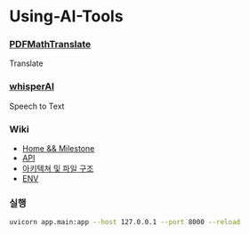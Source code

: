 # Using-AI-Tools
### [PDFMathTranslate](https://github.com/Byaidu/PDFMathTranslate)
Translate

### [whisperAI](https://github.com/openai/whisper)
Speech to Text

### Wiki
- [Home && Milestone](https://github.com/daehyun99/Using-AI-Tools/wiki#documents)
- [API](https://github.com/daehyun99/Using-AI-Tools/wiki/API)
- [아키텍쳐 및 파일 구조](https://github.com/daehyun99/Using-AI-Tools/wiki/%EC%95%84%ED%82%A4%ED%85%8D%EC%B3%90-%EB%B0%8F-%ED%8C%8C%EC%9D%BC-%EA%B5%AC%EC%A1%B0)
- [ENV](https://github.com/daehyun99/Using-AI-Tools/wiki/ENV)

### 실행
```sh
uvicorn app.main:app --host 127.0.0.1 --port 8000 --reload
```